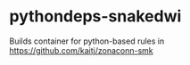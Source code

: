 # pythondeps-snakedwi

Builds container for python-based rules in https://github.com/kaitj/zonaconn-smk
